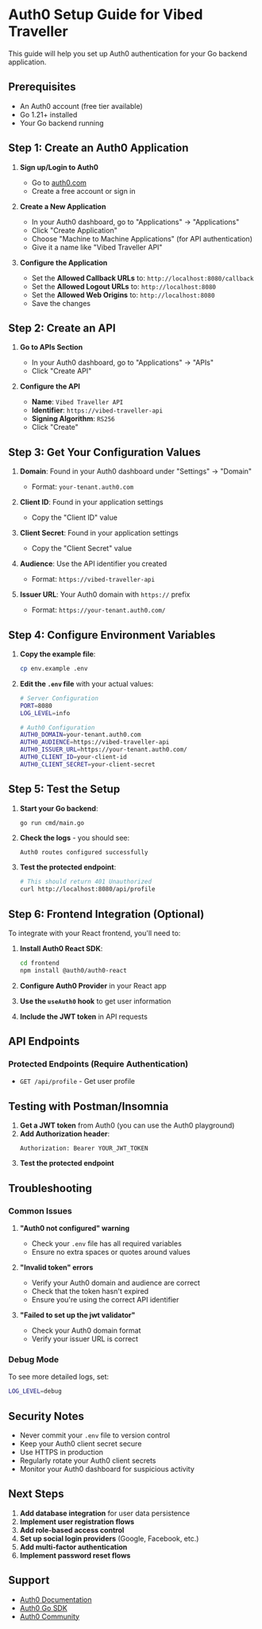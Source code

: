 # Auth0 Setup Guide for Vibed Traveller

This guide will help you set up Auth0 authentication for your Go backend application.

## Prerequisites

- An Auth0 account (free tier available)
- Go 1.21+ installed
- Your Go backend running

## Step 1: Create an Auth0 Application

1. **Sign up/Login to Auth0**
   - Go to [auth0.com](https://auth0.com)
   - Create a free account or sign in

2. **Create a New Application**
   - In your Auth0 dashboard, go to "Applications" → "Applications"
   - Click "Create Application"
   - Choose "Machine to Machine Applications" (for API authentication)
   - Give it a name like "Vibed Traveller API"

3. **Configure the Application**
   - Set the **Allowed Callback URLs** to: `http://localhost:8080/callback`
   - Set the **Allowed Logout URLs** to: `http://localhost:8080`
   - Set the **Allowed Web Origins** to: `http://localhost:8080`
   - Save the changes

## Step 2: Create an API

1. **Go to APIs Section**
   - In your Auth0 dashboard, go to "Applications" → "APIs"
   - Click "Create API"

2. **Configure the API**
   - **Name**: `Vibed Traveller API`
   - **Identifier**: `https://vibed-traveller-api`
   - **Signing Algorithm**: `RS256`
   - Click "Create"

## Step 3: Get Your Configuration Values

1. **Domain**: Found in your Auth0 dashboard under "Settings" → "Domain"
   - Format: `your-tenant.auth0.com`

2. **Client ID**: Found in your application settings
   - Copy the "Client ID" value

3. **Client Secret**: Found in your application settings
   - Copy the "Client Secret" value

4. **Audience**: Use the API identifier you created
   - Format: `https://vibed-traveller-api`

5. **Issuer URL**: Your Auth0 domain with `https://` prefix
   - Format: `https://your-tenant.auth0.com/`

## Step 4: Configure Environment Variables

1. **Copy the example file**:
   ```bash
   cp env.example .env
   ```

2. **Edit the `.env` file** with your actual values:
   ```bash
   # Server Configuration
   PORT=8080
   LOG_LEVEL=info
   
   # Auth0 Configuration
   AUTH0_DOMAIN=your-tenant.auth0.com
   AUTH0_AUDIENCE=https://vibed-traveller-api
   AUTH0_ISSUER_URL=https://your-tenant.auth0.com/
   AUTH0_CLIENT_ID=your-client-id
   AUTH0_CLIENT_SECRET=your-client-secret
   ```

## Step 5: Test the Setup

1. **Start your Go backend**:
   ```bash
   go run cmd/main.go
   ```

2. **Check the logs** - you should see:
   ```
   Auth0 routes configured successfully
   ```

3. **Test the protected endpoint**:
   ```bash
   # This should return 401 Unauthorized
   curl http://localhost:8080/api/profile
   ```

## Step 6: Frontend Integration (Optional)

To integrate with your React frontend, you'll need to:

1. **Install Auth0 React SDK**:
   ```bash
   cd frontend
   npm install @auth0/auth0-react
   ```

2. **Configure Auth0 Provider** in your React app
3. **Use the `useAuth0` hook** to get user information
4. **Include the JWT token** in API requests

## API Endpoints

### Protected Endpoints (Require Authentication)
- `GET /api/profile` - Get user profile

## Testing with Postman/Insomnia

1. **Get a JWT token** from Auth0 (you can use the Auth0 playground)
2. **Add Authorization header**:
   ```
   Authorization: Bearer YOUR_JWT_TOKEN
   ```
3. **Test the protected endpoint**

## Troubleshooting

### Common Issues

1. **"Auth0 not configured" warning**
   - Check your `.env` file has all required variables
   - Ensure no extra spaces or quotes around values

2. **"Invalid token" errors**
   - Verify your Auth0 domain and audience are correct
   - Check that the token hasn't expired
   - Ensure you're using the correct API identifier

3. **"Failed to set up the jwt validator"**
   - Check your Auth0 domain format
   - Verify your issuer URL is correct

### Debug Mode

To see more detailed logs, set:
```bash
LOG_LEVEL=debug
```

## Security Notes

- Never commit your `.env` file to version control
- Keep your Auth0 client secret secure
- Use HTTPS in production
- Regularly rotate your Auth0 client secrets
- Monitor your Auth0 dashboard for suspicious activity

## Next Steps

1. **Add database integration** for user data persistence
2. **Implement user registration flows**
3. **Add role-based access control**
4. **Set up social login providers** (Google, Facebook, etc.)
5. **Add multi-factor authentication**
6. **Implement password reset flows**

## Support

- [Auth0 Documentation](https://auth0.com/docs)
- [Auth0 Go SDK](https://github.com/auth0/go-jwt-middleware)
- [Auth0 Community](https://community.auth0.com/)
